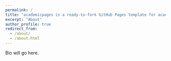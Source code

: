 ```yaml
---
permalink: /
title: "academicpages is a ready-to-fork GitHub Pages template for academic personal websites"
excerpt: "About"
author_profile: true
redirect_from: 
  - /about/
  - /about.html
---
```


Bio will go here.